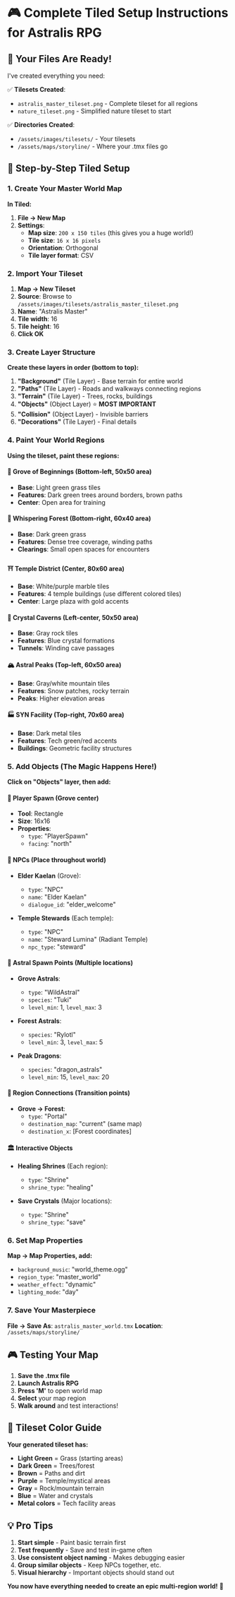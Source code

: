 # 🎮 Complete Tiled Setup Instructions for Astralis RPG

## 📁 Your Files Are Ready!

I've created everything you need:

✅ **Tilesets Created**:
- `astralis_master_tileset.png` - Complete tileset for all regions
- `nature_tileset.png` - Simplified nature tileset to start

✅ **Directories Created**:
- `/assets/images/tilesets/` - Your tilesets
- `/assets/maps/storyline/` - Where your .tmx files go

## 🚀 Step-by-Step Tiled Setup

### 1. Create Your Master World Map

**In Tiled:**
1. **File → New Map**
2. **Settings**:
   - **Map size**: `200 x 150 tiles` (this gives you a huge world!)
   - **Tile size**: `16 x 16 pixels`
   - **Orientation**: Orthogonal
   - **Tile layer format**: CSV

### 2. Import Your Tileset

1. **Map → New Tileset**
2. **Source**: Browse to `/assets/images/tilesets/astralis_master_tileset.png`
3. **Name**: "Astralis Master"
4. **Tile width**: 16
5. **Tile height**: 16
6. **Click OK**

### 3. Create Layer Structure

**Create these layers in order (bottom to top):**

1. **"Background"** (Tile Layer) - Base terrain for entire world
2. **"Paths"** (Tile Layer) - Roads and walkways connecting regions  
3. **"Terrain"** (Tile Layer) - Trees, rocks, buildings
4. **"Objects"** (Object Layer) ⭐ **MOST IMPORTANT**
5. **"Collision"** (Object Layer) - Invisible barriers
6. **"Decorations"** (Tile Layer) - Final details

### 4. Paint Your World Regions

**Using the tileset, paint these regions:**

#### 🌳 **Grove of Beginnings** (Bottom-left, 50x50 area)
- **Base**: Light green grass tiles
- **Features**: Dark green trees around borders, brown paths
- **Center**: Open area for training

#### 🌲 **Whispering Forest** (Bottom-right, 60x40 area)  
- **Base**: Dark green grass
- **Features**: Dense tree coverage, winding paths
- **Clearings**: Small open spaces for encounters

#### ⛩️ **Temple District** (Center, 80x60 area)
- **Base**: White/purple marble tiles
- **Features**: 4 temple buildings (use different colored tiles)
- **Center**: Large plaza with gold accents

#### 💎 **Crystal Caverns** (Left-center, 50x50 area)
- **Base**: Gray rock tiles  
- **Features**: Blue crystal formations
- **Tunnels**: Winding cave passages

#### 🏔️ **Astral Peaks** (Top-left, 60x50 area)
- **Base**: Gray/white mountain tiles
- **Features**: Snow patches, rocky terrain
- **Peaks**: Higher elevation areas

#### 🏭 **SYN Facility** (Top-right, 70x60 area)
- **Base**: Dark metal tiles
- **Features**: Tech green/red accents
- **Buildings**: Geometric facility structures

### 5. Add Objects (The Magic Happens Here!)

**Click on "Objects" layer, then add:**

#### 🎯 **Player Spawn** (Grove center)
- **Tool**: Rectangle
- **Size**: 16x16
- **Properties**:
  - `type`: "PlayerSpawn"
  - `facing`: "north"

#### 👥 **NPCs** (Place throughout world)
- **Elder Kaelan** (Grove):
  - `type`: "NPC"
  - `name`: "Elder Kaelan"
  - `dialogue_id`: "elder_welcome"

- **Temple Stewards** (Each temple):
  - `type`: "NPC"  
  - `name`: "Steward Lumina" (Radiant Temple)
  - `npc_type`: "steward"

#### 🦄 **Astral Spawn Points** (Multiple locations)
- **Grove Astrals**:
  - `type`: "WildAstral"
  - `species`: "Tuki"
  - `level_min`: 1, `level_max`: 3

- **Forest Astrals**:
  - `species`: "Rylotl"
  - `level_min`: 3, `level_max`: 5

- **Peak Dragons**:  
  - `species`: "dragon_astrals"
  - `level_min`: 15, `level_max`: 20

#### 🚪 **Region Connections** (Transition points)
- **Grove → Forest**:
  - `type`: "Portal"
  - `destination_map`: "current" (same map)
  - `destination_x`: [Forest coordinates]

#### 🏛️ **Interactive Objects**
- **Healing Shrines** (Each region):
  - `type`: "Shrine"
  - `shrine_type`: "healing"

- **Save Crystals** (Major locations):
  - `type`: "Shrine" 
  - `shrine_type`: "save"

### 6. Set Map Properties

**Map → Map Properties, add:**
- `background_music`: "world_theme.ogg"
- `region_type`: "master_world"
- `weather_effect`: "dynamic"
- `lighting_mode`: "day"

### 7. Save Your Masterpiece

**File → Save As**: `astralis_master_world.tmx`
**Location**: `/assets/maps/storyline/`

## 🎮 Testing Your Map

1. **Save the .tmx file**
2. **Launch Astralis RPG**
3. **Press 'M'** to open world map
4. **Select** your map region
5. **Walk around** and test interactions!

## 🎨 Tileset Color Guide

**Your generated tileset has:**
- **Light Green** = Grass (starting areas)
- **Dark Green** = Trees/forest  
- **Brown** = Paths and dirt
- **Purple** = Temple/mystical areas
- **Gray** = Rock/mountain terrain
- **Blue** = Water and crystals
- **Metal colors** = Tech facility areas

## 💡 Pro Tips

1. **Start simple** - Paint basic terrain first
2. **Test frequently** - Save and test in-game often
3. **Use consistent object naming** - Makes debugging easier
4. **Group similar objects** - Keep NPCs together, etc.
5. **Visual hierarchy** - Important objects should stand out

**You now have everything needed to create an epic multi-region world!** 🌟